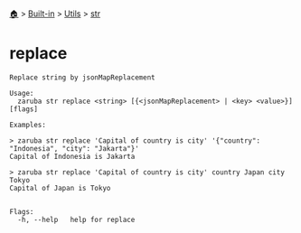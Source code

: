 <!--startTocHeader-->
[🏠](../../../README.md) > [Built-in](../../README.md) > [Utils](../README.md) > [str](README.md)
# replace
<!--endTocHeader-->

```
Replace string by jsonMapReplacement

Usage:
  zaruba str replace <string> [{<jsonMapReplacement> | <key> <value>}] [flags]

Examples:

> zaruba str replace 'Capital of country is city' '{"country": "Indonesia", "city": "Jakarta"}'
Capital of Indonesia is Jakarta

> zaruba str replace 'Capital of country is city' country Japan city Tokyo
Capital of Japan is Tokyo


Flags:
  -h, --help   help for replace

```

<!--startTocSubtopic-->
<!--endTocSubtopic-->